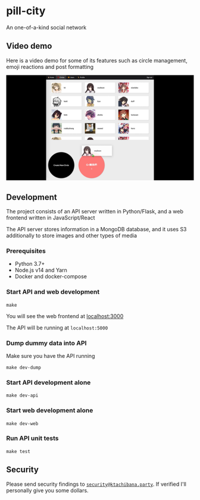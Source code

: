# pill-city
An one-of-a-kind social network

## Video demo
Here is a video demo for some of its features such as circle management, emoji reactions and post formatting

[![Watch the video](marketing/demo.png)](marketing/demo.mp4)

## Development
The project consists of an API server written in Python/Flask, and a web frontend written in JavaScript/React

The API server stores information in a MongoDB database, and it uses S3 additionally to store images and other types of media

### Prerequisites
* Python 3.7+
* Node.js v14 and Yarn
* Docker and docker-compose

### Start API and web development
```
make
```
You will see the web frontend at [localhost:3000](http://localhost:3000)

The API will be running at `localhost:5000`

### Dump dummy data into API
Make sure you have the API running
```
make dev-dump
```

### Start API development alone
```
make dev-api
```

### Start web development alone
```
make dev-web
```

### Run API unit tests
```
make test
```

## Security
Please send security findings to [`security@ktachibana.party`](mailto:security@ktachibana.party). If verified I'll personally give you some dollars.
